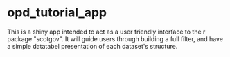 # opd_tutorial_app

This is a shiny app intended to act as a user friendly interface to the r package "scotgov". It will guide users through building a full filter, and have a simple datatabel presentation of each dataset's structure.
